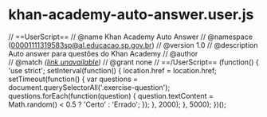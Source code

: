 # khan-academy-auto-answer.user.js
// ==UserScript==
// @name         Khan Academy Auto Answer
// @namespace    (00001111319583sp@al.educacao.sp.gov.br)
// @version      1.0
// @description  Auto answer para questões do Khan Academy
// @author       
// @match        *([link unavailable](https://pt.khanacademy.org/profile/me/teacher/kaid_396011344410263753786702/class/5832327845560320))*
// @grant        none
// ==/UserScript==
(function() {
  'use strict';
setInterval(function() {
    location.href = location.href;
    setTimeout(function() {
      var questions = document.querySelectorAll('.exercise-question');
      questions.forEach(function(question) {
        question.textContent = Math.random() < 0.5 ? 'Certo' : 'Errado';
      });
    }, 2000);
  }, 5000);
})();
